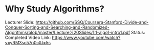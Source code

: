 # Why Study Algorithms?

Lecturer Slide: https://github.com/SSQ/Coursera-Stanford-Divide-and-Conquer-Sorting-and-Searching-and-Randomized-Algorithms/blob/master/Lecture%20Slides/1.1-algo1-intro1.pdf
Status: Completed
Video Link: https://www.youtube.com/watch?v=yRM3sc57q0c&t=5s